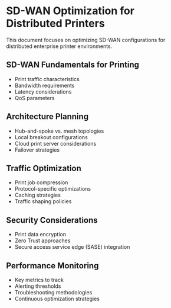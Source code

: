# SD-WAN Optimization for Distributed Printers

This document focuses on optimizing SD-WAN configurations for distributed enterprise printer environments.

## SD-WAN Fundamentals for Printing
- Print traffic characteristics
- Bandwidth requirements
- Latency considerations
- QoS parameters

## Architecture Planning
- Hub-and-spoke vs. mesh topologies
- Local breakout configurations
- Cloud print server considerations
- Failover strategies

## Traffic Optimization
- Print job compression
- Protocol-specific optimizations
- Caching strategies
- Traffic shaping policies

## Security Considerations
- Print data encryption
- Zero Trust approaches
- Secure access service edge (SASE) integration

## Performance Monitoring
- Key metrics to track
- Alerting thresholds
- Troubleshooting methodologies
- Continuous optimization strategies
